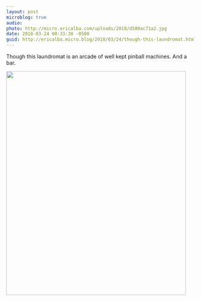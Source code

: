 ```yaml
---
layout: post
microblog: true
audio: 
photo: http://micro.ericalba.com/uploads/2018/d500ac71a2.jpg
date: 2018-03-24 00:33:30 -0500
guid: http://ericalba.micro.blog/2018/03/24/though-this-laundromat.html
---
```

Though this laundromat is an arcade of well kept pinball machines. And a bar.

<img src="http://micro.ericalba.com/uploads/2018/d500ac71a2.jpg" width="480" height="600" />
